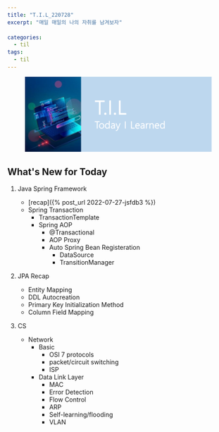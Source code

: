 ```yaml
---
title: "T.I.L_220728"
excerpt: "매일 매일의 나의 자취를 남겨보자"

categories:
  - til
tags:
  - til
---
```

<figure>
    <img src="/assets/images/til_image.png">
</figure>

## What's New for Today   
1. Java Spring Framework
    - [recap]({% post_url 2022-07-27-jsfdb3 %})
    - Spring Transaction
        - TransactionTemplate
        - Spring AOP
            - @Transactional
            - AOP Proxy
            - Auto Spring Bean Registeration
                - DataSource
                - TransitionManager
    
2. JPA Recap
    - Entity Mapping
    - DDL Autocreation
    - Primary Key Initialization Method
    - Column Field Mapping

3. CS
    - Network
        - Basic
            - OSI 7 protocols
            - packet/circuit switching
            - ISP
        - Data Link Layer
            - MAC
            - Error Detection
            - Flow Control
            - ARP
            - Self-learning/flooding
            - VLAN


       


         


  




